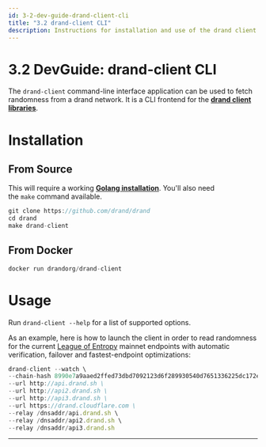 ```yaml
---
id: 3-2-dev-guide-drand-client-cli
title: "3.2 drand-client CLI"
description: Instructions for installation and use of the drand client CLI.
---
```

# 3.2 DevGuide: drand-client CLI

The `drand-client` command-line interface application can be used to fetch randomness from a drand network. It is a CLI frontend for the [**drand client libraries**](3%203%20DevGuide%20Client%20Libraries%20164d2ce8c1b3489b99728a35ef774c2a.md).

# **Installation**

## **From Source**

This will require a working [**Golang installation**](https://golang.org/doc/install). You'll also need the `make` command available.

```jsx
git clone https://github.com/drand/drand
cd drand
make drand-client
```

## **From Docker**

```jsx
docker run drandorg/drand-client
```

# **Usage**

Run `drand-client --help` for a list of supported options. 

As an example, here is how to launch the client in order to read randomness for the current [League of Entropy](https://leagueofentropy.org) mainnet endpoints with automatic verification, failover and fastest-endpoint optimizations:

```jsx
drand-client --watch \
--chain-hash 8990e7a9aaed2ffed73dbd7092123d6f289930540d7651336225dc172e51b2ce \
--url http://api.drand.sh \
--url http://api2.drand.sh \
--url http://api3.drand.sh \
--url https://drand.cloudflare.com \
--relay /dnsaddr/api.drand.sh \
--relay /dnsaddr/api2.drand.sh \
--relay /dnsaddr/api3.drand.sh
```

---